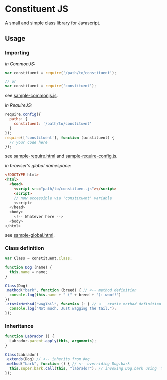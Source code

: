 # Constituent JS
A small and simple class library for Javascript.

## Usage

### Importing

*in CommonJS:*
```javascript
var constituent = require('/path/to/constituent');

// or
var constituent = require('constituent');
```

see [sample-commonjs.js](sample/sample-commonjs.js).

*in RequireJS:*
```javascript
require.config({
  paths: {
    constituent: '/path/to/constituent'
  }
});
require(['constituent'], function (constituent) {
  // your code here
});
```

see [sample-require.html](sample/sample-require.html) and [sample-require-config.js](sample/sample-require-config.js).

*in browser's global namespace:*
```html
<!DOCTYPE html>
<html>
  <head>
    <script src="path/to/constituent.js"></script>
    <script>
    // now accessible via 'constituent' variable
    <script>
  </head>
  <body>
    <!-- Whatever here -->
  <body>
</html>
```

see [sample-global.html](sample/sample-global.html).

### Class definition
```javascript
var Class = constituent.Class;

function Dog (name) {
  this.name = name;
}

Class(Dog)
.method("bark", function (breed) { // <-- method definition
  console.log(this.name + " (" + breed + "): woof!")
})
.staticMethod("wagTail", function () { // <-- static method definition
  console.log("Not much. Just wagging the tail.");
});
```

### Inheritance
```javascript
function Labrador () {
  Labrador.parent.apply(this, arguments);
}

Class(Labrador)
.extends(Dog) // <-- inherits from Dog
.method("bark", function () { // <-- overriding Dog.bark
  this.super.bark.call(this, "labrador"); // invoking Dog.bark using 'this' as context
});
```
